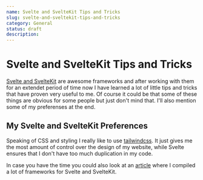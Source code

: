 ```yaml
---
name: Svelte and SvelteKit Tips and Tricks
slug: svelte-and-sveltekit-tips-and-tricks
category: General
status: draft
description: 
---
```


# Svelte and SvelteKit Tips and Tricks

[Svelte and SvelteKit](https://svelte.dev/) are awesome frameworks and after working with them for an extendet period of time now I have learned a lot of little tips and tricks that have proven very useful to me. Of course it could be that some of these things are obvious for some people but just don't mind that. I'll also mention some of my preferenses at the end.

<!-- Components are key, email program that i though about -->

## My Svelte and SvelteKit Preferences

Speaking of CSS and styling I really like to use [tailwindcss](https://tailwindcss.com/). It just gives me the most amount of control over the design of my website, while Svelte ensures that I don't have too much duplication in my code.

In case you have the time you could also look at an [article](https://maximmaeder.com/svelte-ui-libraries/) where I compiled a lot of frameworks for Svelte and SvelteKit.